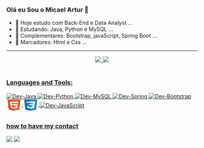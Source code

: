### Olá eu Sou o Micael Artur 👋

- 🔭 Hoje estudo com Back-End e Data Analyst ...
- 🌱 Estudando: Java, Python e MySQL ...
- 💬 Complementares: Bootstrap, javaScript, Spring Boot ...
- 💬 Marcadores: Html e Css ...
________________________________________________________


<div align="center">
  <a href="https://github.com/MicaelArtur">
  <img height="180em" src="https://github-readme-stats.vercel.app/api?username=MicaelArtur&show_icons=true&theme=dracula&include_all_commits=true&count_private=true"/>
  <img height="180em" src="https://github-readme-stats.vercel.app/api/top-langs/?username=MicaelArtur&layout=compact&langs_count=7&theme=dracula"/>
</div>

  <div style="display: inline_block"><br><h3 align="left">Languages and Tools:</h3>
  <img align="center" alt="Dev-Java" height="30" width="40" <img src="https://cdn.jsdelivr.net/gh/devicons/devicon@latest/icons/java/java-original.svg">
  <img align="center" alt="Dev-Python" height="30" width="40" <img src="https://cdn.jsdelivr.net/gh/devicons/devicon@latest/icons/python/python-original.svg">
  <img align="center" alt="Dev-MySQL" height="30" width="40" <img src="https://cdn.jsdelivr.net/gh/devicons/devicon@latest/icons/mysql/mysql-original-wordmark.svg">
  <img align="center" alt="Dev-Spring" height="30" width="40" <img src="https://cdn.jsdelivr.net/gh/devicons/devicon@latest/icons/spring/spring-original.svg">
  <img align="center" alt="Dev-Bootstrap" height="30" width="40" <img src="https://cdn.jsdelivr.net/gh/devicons/devicon@latest/icons/bootstrap/bootstrap-original.svg">
  <img align="center" alt="Dev-HTML" height="30" width="40" src="https://raw.githubusercontent.com/devicons/devicon/master/icons/html5/html5-original.svg">
  <img align="center" alt="Dev-CSS" height="30" width="40" src="https://raw.githubusercontent.com/devicons/devicon/master/icons/css3/css3-original.svg">
  <img align="center" alt="Dev-JavaScript" height="30" width="40" src="https://cdn.jsdelivr.net/gh/devicons/devicon@latest/icons/javascript/javascript-original.svg">
    
</div>
  
 ##
  
  <div><h3 align="left">how to have my contact</h3>
  <a href = "mailto:micatrinarti@gmail.com"><img src="https://img.shields.io/badge/-Gmail-%23333?style=for-the-badge&logo=gmail&logoColor=white" target="_blank"></a>
  <a href="https://www.linkedin.com/in/micael-artur-9b0b66241" target="_blank"><img src="https://img.shields.io/badge/-LinkedIn-%230077B5?style=for-the-badge&logo=linkedin&logoColor=white" target="_blank"></a>
  
 

 
 
</div>
